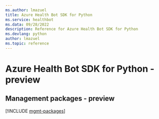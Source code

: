 ```yaml
---
ms.author: lmazuel
title: Azure Health Bot SDK for Python
ms.service: healthbot
ms.data: 09/28/2022
description: Reference for Azure Health Bot SDK for Python
ms.devlang: python
author: lmazuel
ms.topic: reference
---
```

# Azure Health Bot SDK for Python - preview

## Management packages - preview
[!INCLUDE [mgmt-packages](health-bot-mgmt-index.md)]
